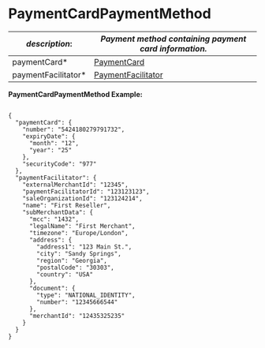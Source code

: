 
# PaymentCardPaymentMethod

| *description*:   | *Payment method containing payment card information.*|
|----|----|
| paymentCard* |  [PaymentCard](?path=docs/schemas-md/PaymentCard.md)|
| paymentFacilitator* |  [PaymentFacilitator](?path=docs/schemas-md/PaymentFacilitator.md)|


**PaymentCardPaymentMethod Example:**

```{r}

{
  "paymentCard": {
    "number": "5424180279791732",
    "expiryDate": {
      "month": "12",
      "year": "25"
    },
    "securityCode": "977"
  },
  "paymentFacilitator": {
    "externalMerchantId": "12345",
    "paymentFacilitatorId": "123123123",
    "saleOrganizationId": "123124214",
    "name": "First Reseller",
    "subMerchantData": {
      "mcc": "1432",
      "legalName": "First Merchant",
      "timezone": "Europe/London",
      "address": {
        "address1": "123 Main St.",
        "city": "Sandy Springs",
        "region": "Georgia",
        "postalCode": "30303",
        "country": "USA"
      },
      "document": {
        "type": "NATIONAL_IDENTITY",
        "number": "12345666544"
      },
      "merchantId": "12435325235"
    }
  }
}
``` 





